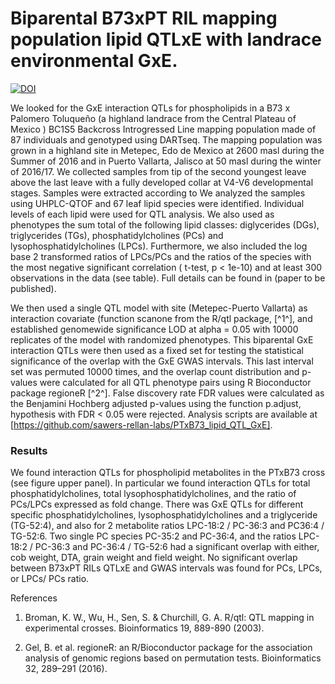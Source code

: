 # Biparental B73xPT RIL mapping population lipid QTLxE with landrace environmental GxE.

[![DOI](https://zenodo.org/badge/197357178.svg)](https://zenodo.org/badge/latestdoi/197357178)

We looked for the GxE interaction QTLs for phospholipids in a B73 x Palomero Toluqueño (a highland landrace from the Central Plateau of Mexico ) BC1S5 Backcross Introgressed Line mapping population made of 87 individuals and genotyped using DARTseq. The mapping population was grown in a highland site in Metepec, Edo de Mexico at 2600 masl during the Summer of 2016 and in Puerto Vallarta, Jalisco at 50 masl during the winter of 2016/17. We collected samples from tip of the second youngest leave above the last leave with a fully developed collar at V4-V6 developmental stages. Samples were extracted according to We analyzed the samples using UHPLC-QTOF and 67 leaf lipid species were identified. Individual levels of each lipid were used for QTL analysis. We also used as phenotypes the sum total of the following lipid classes: diglycerides (DGs), triglycerides (TGs), phosphatidylcholines (PCs) and lysophosphatidylcholines (LPCs). Furthermore, we also included the log base 2 transformed ratios of LPCs/PCs and the ratios of the species with the most negative significant correlation ( t-test, p \< 1e-10) and at least 300 observations in the data (see table). Full details can be found in (paper to be published).

We then used a single QTL model with site (Metepec-Puerto Vallarta) as interaction covariate (function scanone from the R/qtl package, [^1^], and established genomewide significance LOD at alpha = 0.05 with 10000 replicates of the model with randomized phenotypes. This biparental GxE interaction QTLs were then used as a fixed set for testing the statistical significance of the overlap with the GxE GWAS intervals. This last interval set was permuted 10000 times, and the overlap count distribution and p-values were calculated for all QTL phenotype pairs using R Bioconductor package regioneR [^2^]. False discovery rate FDR values were calculated as the Benjamini Hochberg adjusted p-values using the function p.adjust, hypothesis with FDR \< 0.05 were rejected. Analysis scripts are available at [https://github.com/sawers-rellan-labs/PTxB73_lipid_QTL_GxE].  

### Results

We found interaction QTLs for phospholipid metabolites in the PTxB73 cross (see figure upper panel). In particular we found interaction QTLs for total phosphatidylcholines, total lysophosphatidylcholines, and the ratio of PCs/LPCs expressed as fold change. There was GxE QTLs for different specific phosphatidylcholines, lysophosphatidylcholines and a triglyceride (TG-52:4), and also for 2 metabolite ratios LPC-18:2 / PC-36:3 and PC36:4 / TG-52:6. Two single PC species PC-35:2 and PC-36:4, and the ratios LPC-18:2 / PC-36:3 and PC-36:4 / TG-52:6 had a significant overlap with either, cob weight, DTA, grain weight and field weight. No significant overlap between B73xPT RILs QTLxE and GWAS intervals was found for PCs, LPCs, or LPCs/ PCs ratio.

References

1. Broman, K. W., Wu, H., Sen, S. & Churchill, G. A. R/qtl: QTL mapping in experimental crosses. Bioinformatics 19, 889-890 (2003).

2. Gel, B. et al. regioneR: an R/Bioconductor package for the association analysis of genomic regions based on permutation tests. Bioinformatics 32, 289–291 (2016).
